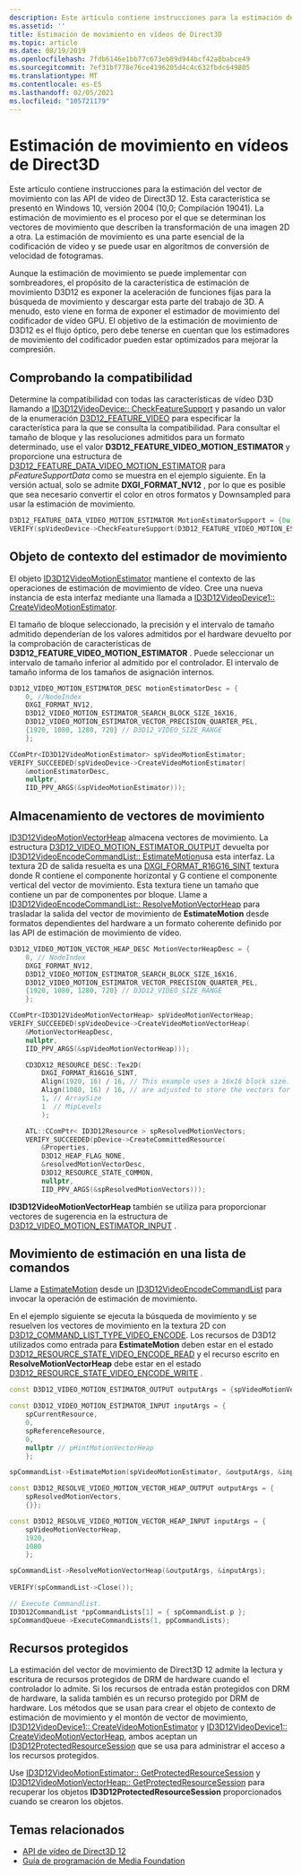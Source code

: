 ```yaml
---
description: Este artículo contiene instrucciones para la estimación del vector de movimiento con las API de vídeo de Direct3D 12.
ms.assetid: ''
title: Estimación de movimiento en vídeos de Direct3D
ms.topic: article
ms.date: 08/19/2019
ms.openlocfilehash: 7fdb6146e1bb77c673eb89d944bcf42a8babce49
ms.sourcegitcommit: 7ef31bf778e76ce4196205d4c4c632fbdc649805
ms.translationtype: MT
ms.contentlocale: es-ES
ms.lasthandoff: 02/05/2021
ms.locfileid: "105721179"
---
```

# <a name="direct3d-video-motion-estimation"></a>Estimación de movimiento en vídeos de Direct3D

Este artículo contiene instrucciones para la estimación del vector de movimiento con las API de vídeo de Direct3D 12. Esta característica se presentó en Windows 10, versión 2004 (10,0; Compilación 19041). La estimación de movimiento es el proceso por el que se determinan los vectores de movimiento que describen la transformación de una imagen 2D a otra. La estimación de movimiento es una parte esencial de la codificación de vídeo y se puede usar en algoritmos de conversión de velocidad de fotogramas. 

Aunque la estimación de movimiento se puede implementar con sombreadores, el propósito de la característica de estimación de movimiento D3D12 es exponer la aceleración de funciones fijas para la búsqueda de movimiento y descargar esta parte del trabajo de 3D. A menudo, esto viene en forma de exponer el estimador de movimiento del codificador de vídeo GPU. El objetivo de la estimación de movimiento de D3D12 es el flujo óptico, pero debe tenerse en cuentan que los estimadores de movimiento del codificador pueden estar optimizados para mejorar la compresión.


## <a name="checking-for-support"></a>Comprobando la compatibilidad

Determine la compatibilidad con todas las características de vídeo D3D llamando a [ID3D12VideoDevice:: CheckFeatureSupport](/windows/win32/api/d3d12video/nf-d3d12video-id3d12videodevice-checkfeaturesupport) y pasando un valor de la enumeración [D3D12_FEATURE_VIDEO](/windows/win32/api/d3d12video/ne-d3d12video-d3d12_feature_video) para especificar la característica para la que se consulta la compatibilidad. Para consultar el tamaño de bloque y las resoluciones admitidos para un formato determinado, use el valor **D3D12_FEATURE_VIDEO_MOTION_ESTIMATOR** y proporcione una estructura de [D3D12_FEATURE_DATA_VIDEO_MOTION_ESTIMATOR](/windows/win32/api/d3d12video/ns-d3d12video-d3d12_feature_data_video_motion_estimator) para *pFeatureSupportData* como se muestra en el ejemplo siguiente. En la versión actual, solo se admite **DXGI_FORMAT_NV12** , por lo que es posible que sea necesario convertir el color en otros formatos y Downsampled para usar la estimación de movimiento.

```C++
D3D12_FEATURE_DATA_VIDEO_MOTION_ESTIMATOR MotionEstimatorSupport = {0u, DXGI_FORMAT_NV12};
VERIFY(spVideoDevice->CheckFeatureSupport(D3D12_FEATURE_VIDEO_MOTION_ESTIMATOR, &MotionEstimatorSupport, sizeof(MotionEstimatorSupport)));
```

## <a name="the-motion-estimator-context-object"></a>Objeto de contexto del estimador de movimiento

El objeto [ID3D12VideoMotionEstimator](/windows/win32/api/d3d12video/nn-d3d12video-id3d12videomotionestimator) mantiene el contexto de las operaciones de estimación de movimiento de vídeo. Cree una nueva instancia de esta interfaz mediante una llamada a [ID3D12VideoDevice1:: CreateVideoMotionEstimator](/windows/win32/api/d3d12video/nf-d3d12video-id3d12videodevice1-createvideomotionestimator).

El tamaño de bloque seleccionado, la precisión y el intervalo de tamaño admitido dependerían de los valores admitidos por el hardware devuelto por la comprobación de características de **D3D12_FEATURE_VIDEO_MOTION_ESTIMATOR** . Puede seleccionar un intervalo de tamaño inferior al admitido por el controlador. El intervalo de tamaño informa de los tamaños de asignación internos.

```c++
D3D12_VIDEO_MOTION_ESTIMATOR_DESC motionEstimatorDesc = { 
    0, //NodeIndex
    DXGI_FORMAT_NV12, 
    D3D12_VIDEO_MOTION_ESTIMATOR_SEARCH_BLOCK_SIZE_16X16,
    D3D12_VIDEO_MOTION_ESTIMATOR_VECTOR_PRECISION_QUARTER_PEL, 
    {1920, 1080, 1280, 720} // D3D12_VIDEO_SIZE_RANGE
    }; 

CComPtr<ID3D12VideoMotionEstimator> spVideoMotionEstimator;
VERIFY_SUCCEEDED(spVideoDevice->CreateVideoMotionEstimator(
    &motionEstimatorDesc, 
    nullptr,
    IID_PPV_ARGS(&spVideoMotionEstimator)));
```



## <a name="storage-of-motion-vectors"></a>Almacenamiento de vectores de movimiento

[ID3D12VideoMotionVectorHeap](/windows/win32/api/d3d12video/nn-d3d12video-id3d12videomotionvectorheap) almacena vectores de movimiento. La estructura [D3D12_VIDEO_MOTION_ESTIMATOR_OUTPUT](/windows/win32/api/d3d12video/ns-d3d12video-d3d12_video_motion_estimator_output) devuelta por [ID3D12VideoEncodeCommandList:: EstimateMotion](/windows/win32/api/d3d12video/nf-d3d12video-id3d12videoencodecommandlist-estimatemotion)usa esta interfaz. La textura 2D de salida resuelta es una [DXGI_FORMAT_R16G16_SINT](/windows/win32/api/dxgiformat/ne-dxgiformat-dxgi_format) textura donde R contiene el componente horizontal y G contiene el componente vertical del vector de movimiento. Esta textura tiene un tamaño que contiene un par de componentes por bloque. Llame a [ID3D12VideoEncodeCommandList:: ResolveMotionVectorHeap](/windows/win32/api/d3d12video/nf-d3d12video-id3d12videoencodecommandlist-resolvemotionvectorheap) para trasladar la salida del vector de movimiento de **EstimateMotion** desde formatos dependientes del hardware a un formato coherente definido por las API de estimación de movimiento de vídeo.

```c++
D3D12_VIDEO_MOTION_VECTOR_HEAP_DESC MotionVectorHeapDesc = { 
    0, // NodeIndex 
    DXGI_FORMAT_NV12, 
    D3D12_VIDEO_MOTION_ESTIMATOR_SEARCH_BLOCK_SIZE_16X16,
    D3D12_VIDEO_MOTION_ESTIMATOR_VECTOR_PRECISION_QUARTER_PEL, 
    {1920, 1080, 1280, 720} // D3D12_VIDEO_SIZE_RANGE
    }; 

CComPtr<ID3D12VideoMotionVectorHeap> spVideoMotionVectorHeap;
VERIFY_SUCCEEDED(spVideoDevice->CreateVideoMotionVectorHeap(
    &MotionVectorHeapDesc, 
    nullptr, 
    IID_PPV_ARGS(&spVideoMotionVectorHeap)));
```

```cpp
    CD3DX12_RESOURCE_DESC::Tex2D(
        DXGI_FORMAT_R16G16_SINT, 
        Align(1920, 16) / 16, // This example uses a 16x16 block size. Pixel width and height
        Align(1080, 16) / 16, // are adjusted to store the vectors for those blocks.
        1, // ArraySize
        1  // MipLevels
        );

    ATL::CComPtr< ID3D12Resource > spResolvedMotionVectors;
    VERIFY_SUCCEEDED(pDevice->CreateCommittedResource(
        &Properties,
        D3D12_HEAP_FLAG_NONE,
        &resolvedMotionVectorDesc,
        D3D12_RESOURCE_STATE_COMMON,
        nullptr,
        IID_PPV_ARGS(&spResolvedMotionVectors)));
```

 **ID3D12VideoMotionVectorHeap** también se utiliza para proporcionar vectores de sugerencia en la estructura de [D3D12_VIDEO_MOTION_ESTIMATOR_INPUT](/windows/win32/api/d3d12video/ns-d3d12video-d3d12_video_motion_estimator_input) .



## <a name="estimate-motion-in-a-command-list"></a>Movimiento de estimación en una lista de comandos

Llame a [EstimateMotion](/windows/win32/api/d3d12video/nf-d3d12video-id3d12videoencodecommandlist-estimatemotion) desde un [ID3D12VideoEncodeCommandList](/windows/win32/api/d3d12video/nn-d3d12video-id3d12videoencodecommandlist) para invocar la operación de estimación de movimiento.

En el ejemplo siguiente se ejecuta la búsqueda de movimiento y se resuelven los vectores de movimiento en la textura 2D con [D3D12_COMMAND_LIST_TYPE_VIDEO_ENCODE](/windows/win32/api/d3d12/ne-d3d12-d3d12_command_list_type).  Los recursos de D3D12 utilizados como entrada para **EstimateMotion** deben estar en el estado [D3D12_RESOURCE_STATE_VIDEO_ENCODE_READ](/windows/win32/api/d3d12/ne-d3d12-d3d12_resource_states) y el recurso escrito en **ResolveMotionVectorHeap** debe estar en el estado [D3D12_RESOURCE_STATE_VIDEO_ENCODE_WRITE](/windows/win32/api/d3d12/ne-d3d12-d3d12_resource_states) .

```cpp
const D3D12_VIDEO_MOTION_ESTIMATOR_OUTPUT outputArgs = {spVideoMotionVectorHeap};

const D3D12_VIDEO_MOTION_ESTIMATOR_INPUT inputArgs = {
    spCurrentResource,
    0,
    spReferenceResource,
    0,
    nullptr // pHintMotionVectorHeap
    };

spCommandList->EstimateMotion(spVideoMotionEstimator, &outputArgs, &inputArgs);

const D3D12_RESOLVE_VIDEO_MOTION_VECTOR_HEAP_OUTPUT outputArgs = { 
    spResolvedMotionVectors,
    {}};

const D3D12_RESOLVE_VIDEO_MOTION_VECTOR_HEAP_INPUT inputArgs = {
    spVideoMotionVectorHeap,
    1920,
    1080
    };

spCommandList->ResolveMotionVectorHeap(&outputArgs, &inputArgs);
        
VERIFY(spCommandList->Close());

// Execute Commandlist.
ID3D12CommandList *ppCommandLists[1] = { spCommandList.p };
spCommandQueue->ExecuteCommandLists(1, ppCommandLists);
```


## <a name="protected-resources"></a>Recursos protegidos

La estimación del vector de movimiento de Direct3D 12 admite la lectura y escritura de recursos protegidos de DRM de hardware cuando el controlador lo admite. Si los recursos de entrada están protegidos con DRM de hardware, la salida también es un recurso protegido por DRM de hardware. Los métodos que se usan para crear el objeto de contexto de estimación de movimiento y el montón de vector de movimiento,  [ID3D12VideoDevice1:: CreateVideoMotionEstimator](/windows/win32/api/d3d12video/nf-d3d12video-id3d12videodevice1-createvideomotionestimator) y [ID3D12VideoDevice1:: CreateVideoMotionVectorHeap](/windows/win32/api/d3d12video/nf-d3d12video-id3d12videodevice1-createvideomotionvectorheap), ambos aceptan un [ID3D12ProtectedResourceSession](/windows/win32/api/d3d12/nn-d3d12-id3d12protectedresourcesession) que se usa para administrar el acceso a los recursos protegidos. 

Use [ID3D12VideoMotionEstimator:: GetProtectedResourceSession](/windows/win32/api/d3d12video/nf-d3d12video-id3d12videomotionestimator-getprotectedresourcesession) y [ID3D12VideoMotionVectorHeap:: GetProtectedResourceSession](/windows/win32/api/d3d12video/nf-d3d12video-id3d12videomotionvectorheap-getprotectedresourcesession) para recuperar los objetos **ID3D12ProtectedResourceSession** proporcionados cuando se crearon los objetos.



## <a name="related-topics"></a>Temas relacionados

* [API de vídeo de Direct3D 12](direct3d-12-video-apis.md)
* [Guía de programación de Media Foundation](media-foundation-programming-guide.md)
